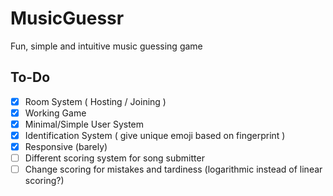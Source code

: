 # MusicGuessr
Fun, simple and intuitive music guessing game

## To-Do
- [x] Room System ( Hosting / Joining )
- [x] Working Game
- [x] Minimal/Simple User System
- [x] Identification System ( give unique emoji based on fingerprint )
- [x] Responsive (barely)
- [ ] Different scoring system for song submitter
- [ ] Change scoring for mistakes and tardiness (logarithmic instead of linear scoring?)